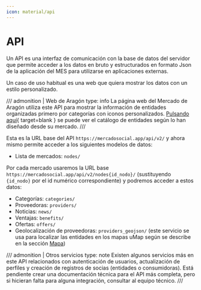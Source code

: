 ```yaml
---
icon: material/api
---
```


# API

Un API es una interfaz de comunicación con la base de datos del servidor que permite acceder a los datos en bruto y 
estructurados en formato Json de la aplicación del MES para utilizarse en aplicaciones externas. 

Un caso de uso habitual es una web que quiera mostrar los datos con un estilo personalizado.

/// admonition | Web de Aragón
    type: info
La página web del Mercado de Aragón utiliza este API para mostrar la información de entidades organizadas primero por 
categorías con iconos personalizados. [Pulsando aquí](https://mercadosocialaragon.net/catalogo-entidades/){ target=blank }
se puede ver el catálogo de entidades según lo han diseñado desde su mercado.
///

Esta es la URL base del API `https://mercadosocial.app/api/v2/` y ahora mismo permite acceder a los siguientes modelos de datos:

- Lista de mercados: `nodes/`

Por cada mercado usaremos la URL base `https://mercadosocial.app/api/v2/nodes{id_nodo}/` 
(sustituyendo `{id_nodo}` por el id numérico correspondiente) y podremos acceder a estos datos:

- Categorías: `categories/`
- Proveedoras: `providers/`
- Noticias: `news/`
- Ventajas: `benefits/`
- Ofertas: `offers/`
- Geolocalización de proveedoras: `providers_geojson/` (este servicio se usa para localizar las entidades en los mapas uMap
según se describe en la sección [Mapa](mapa.md))

/// admonition | Otros servicios
    type: note
Existen algunos servicios más en este API relacionados con autenticación de usuarios, actualización de perfiles y creación
de registros de socias (entidades o consumidoras). Está pendiente crear una documentación técnica para el API más completa, 
pero si hicieran falta para alguna integración, consultar al equipo técnico.
///